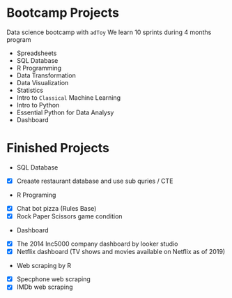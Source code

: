 # Bootcamp Projects
Data science bootcamp with `adToy`
We learn 10 sprints during 4 months program

- Spreadsheets
- SQL Database
- R Programming
- Data Transformation
- Data Visualization
- Statistics
- Intro to `Classical` Machine Learning
- Intro to Python
- Essential Python for Data Analysy
- Dashboard

# Finished Projects
- SQL Database
- [X] Creaate restaurant database and use sub quries / CTE 
- R Programing
- [X] Chat bot pizza (Rules Base)
- [X] Rock Paper Scissors game condition
- Dashboard
- [X] The 2014 Inc5000 company dashboard by looker studio
- [X] Netflix dashboard (TV shows and movies available on Netflix as of 2019)
- Web scraping by R
- [X] Specphone web scraping
- [X] IMDb web scraping
